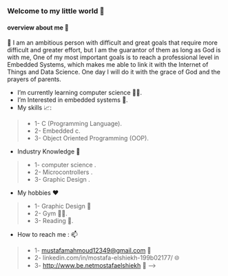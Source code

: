 ### Welcome to my little world 👋


#### overview about me  👀
📌 I am an ambitious person with difficult and great goals that require more difficult and greater effort, but I am the guarantor of them as long as God is with me, One of my most important goals is to reach a professional level in Embedded Systems, which makes me able to link it with the Internet of Things and Data Science. One day I will do it with the grace of God and the prayers of parents.

-  I’m currently learning computer science 👨‍💻.
-  I’m Interested in embedded systems 🤖.
- My skills 📈:
>* 1- C (Programming Language).
>* 2- Embedded c.
>* 3- Object Oriented Programming (OOP).
>
- Industry Knowledge 🧠
> * 1- computer science .
>* 2- Microcontrollers .
>* 3-  Graphic Design .

- My hobbies  ♥️
>* 1- Graphic Design 🌌
>* 2- Gym 🏋️‍♂️.
>* 3- Reading 📖.
>
-  How to reach me : 📫 
  >* 1- mustafamahmoud12349@gmail.com 📧
  >* 2- linkedin.com/in/mostafa-elshiekh-199b02177/ 🌐
  >* 3- http://www.be.netmostafaelshiekh 🌠
-->
